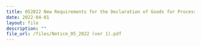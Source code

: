 ```yaml
---
title: 052022 New Requirements for the Declaration of Goods for Processing (GFP)
date: 2022-04-01
layout: file
description: ""
file_url: /files/Notice_05_2022 (ver 1).pdf
---
```




